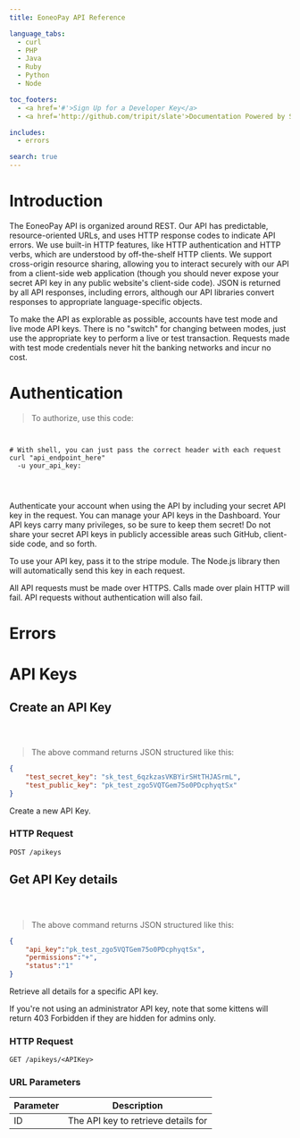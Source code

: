 ```yaml
---
title: EoneoPay API Reference

language_tabs:
  - curl
  - PHP
  - Java
  - Ruby
  - Python
  - Node

toc_footers:
  - <a href='#'>Sign Up for a Developer Key</a>
  - <a href='http://github.com/tripit/slate'>Documentation Powered by Slate</a>

includes:
  - errors

search: true
---
```


# Introduction

The EoneoPay API is organized around REST. Our API has predictable, resource-oriented URLs, and uses HTTP response codes to indicate API errors. We use built-in HTTP features, like HTTP authentication and HTTP verbs, which are understood by off-the-shelf HTTP clients. We support cross-origin resource sharing, allowing you to interact securely with our API from a client-side web application (though you should never expose your secret API key in any public website's client-side code). JSON is returned by all API responses, including errors, although our API libraries convert responses to appropriate language-specific objects.

To make the API as explorable as possible, accounts have test mode and live mode API keys. There is no "switch" for changing between modes, just use the appropriate key to perform a live or test transaction. Requests made with test mode credentials never hit the banking networks and incur no cost.

# Authentication

> To authorize, use this code:

```Ruby
```

```Python
```

```curl
# With shell, you can just pass the correct header with each request
curl "api_endpoint_here"
  -u your_api_key:
```

```PHP
```

```Java
```

```Node
```

Authenticate your account when using the API by including your secret API key in the request. You can manage your API keys in the Dashboard. Your API keys carry many privileges, so be sure to keep them secret! Do not share your secret API keys in publicly accessible areas such GitHub, client-side code, and so forth.

To use your API key, pass it to the stripe module. The Node.js library then will automatically send this key in each request.

All API requests must be made over HTTPS. Calls made over plain HTTP will fail. API requests without authentication will also fail.

# Errors

# API Keys 

## Create an API Key

```ruby
```

```python
```

```shell
```

> The above command returns JSON structured like this:

```json
{
    "test_secret_key": "sk_test_6qzkzasVKBYirSHtTHJASrmL",
    "test_public_key": "pk_test_zgo5VQTGem75o0PDcphyqtSx"
}
```

Create a new API Key.

### HTTP Request

`POST /apikeys`

## Get API Key details

```ruby
```

```python
```

```shell
```

> The above command returns JSON structured like this:

```json
{
    "api_key":"pk_test_zgo5VQTGem75o0PDcphyqtSx",
    "permissions":"+",
    "status":"1"
}
```

Retrieve all details for a specific API key.

<aside class="warning">If you're not using an administrator API key, note that some kittens will return 403 Forbidden if they are hidden for admins only.</aside>

### HTTP Request

`GET /apikeys/<APIKey>`

### URL Parameters

Parameter | Description
--------- | -----------
ID | The API key to retrieve details for

